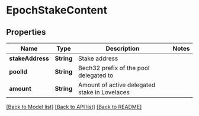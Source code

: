 # EpochStakeContent

## Properties
Name | Type | Description | Notes
------------ | ------------- | ------------- | -------------
**stakeAddress** | **String** | Stake address | 
**poolId** | **String** | Bech32 prefix of the pool delegated to | 
**amount** | **String** | Amount of active delegated stake in Lovelaces | 

[[Back to Model list]](../README.md#documentation-for-models) [[Back to API list]](../README.md#documentation-for-api-endpoints) [[Back to README]](../README.md)


